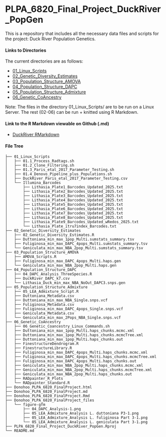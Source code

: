 # PLPA_6820_Final_Project_DuckRiver_PopGen

This is a repository that includes all the necessary data files and scripts for the project: Duck River Population Genetics.

#### Links to Directories
The current directories are as follows:

- [01_Linux_Scripts](https://github.com/sad0046/PLPA_6820_Final_Project_DuckRiver_PopGen/tree/main/01_Linux_Scripts)
- [02_Genetic_Diversity_Estimates](https://github.com/sad0046/PLPA_6820_Final_Project_DuckRiver_PopGen/tree/main/02_Genetic_Diversity_Estimates)
- [03_Population_Structure_AMOVA](https://github.com/sad0046/PLPA_6820_Final_Project_DuckRiver_PopGen/tree/main/03_Population_Structure_AMOVA)
- [04_Population_Structure_DAPC](https://github.com/sad0046/PLPA_6820_Final_Project_DuckRiver_PopGen/tree/main/04_Population_Structure_DAPC)
- [05_Population_Structure_Admixture](https://github.com/sad0046/PLPA_6820_Final_Project_DuckRiver_PopGen/tree/main/05_Population_Structure_Admixture)
- [06_Genetic_CoAncestry](https://github.com/sad0046/PLPA_6820_Final_Project_DuckRiver_PopGen/tree/main/06_Genetic_CoAncestry)

Note: The files in the directory 01_Linux_Scripts/ are to be run on a Linux Server. The rest (02-06) can be run + knitted using R Markdown.

#### Link to the R Markdown viewable on Github (.md)

- [DuckRiver RMarkdown](https://github.com/sad0046/PLPA_6820_Final_Project_DuckRiver_PopGen/blob/main/README.md)

#### File Tree

```
├── 01_Linux_Scripts
│   ├── 01.1_Process_Radtags.sh
│   ├── 01.2_Clone_Filtering.sh
│   ├── 01.3_Paris_etal_2017_Parameter_Testing.sh
│   ├── 01.4_Denovo_Pipeline_plus_Populations.sh
│   ├── DuckRiver_Paris_etal_2017_Parameter_Testing.csv
│   └── Illumina_Barcodes
│       ├── Lithasia_Plate1_Barcodes_Updated_2025.txt
│       ├── Lithasia_Plate2_Barcodes_Updated_2025.txt
│       ├── Lithasia_Plate3_Barcodes_Updated_2025.txt
│       ├── Lithasia_Plate4_Barcodes_Updated_2025.txt
│       ├── Lithasia_Plate5_Barcodes_Updated_2025.txt
│       ├── Lithasia_Plate6_Barcodes_Updated_2025.txt
│       ├── Lithasia_Plate7_Barcodes_Updated_2025.txt
│       ├── Lithasia_Plate8_Barcodes_Updated_2025.txt
│       ├── Lithasia_Plate9_Barcodes_Updated_wRedos_2025.txt
│       └── Lithasia_Plate_itru7index_Barcodes.txt
├── 02_Genetic_Diversity_Estimates
│   ├── 02_Genetic_Diversity_Estimates.R
│   ├── Duttoniana_min_max_1pop_Multi.sumstats_summary.tsv
│   ├── Fuliginosa_min_max_DAPC_4pops_Multi.sumstats_summary.tsv
│   └── Geniculata_min_max_NBA_2pop_Multi.sumstats_summary.tsv
├── 03_Population_Structure_AMOVA
│   ├── AMOVA_Scripts.R
│   ├── Fuliginosa_min_max_DAPC_4pops_Multi.haps.gen
│   └── Geniculata_min_max_NBA_2pop_Multi.haps.gen
├── 04_Population_Structure_DAPC
│   ├── 04_DAPC_Analysis_ThreeSpecies.R
│   ├── DuckRiver_DAPC_k7.csv
│   └── Lithasia_Duck_min_max_NBA_NoOut_DAPC3.snps.gen
├── 05_Population_Structure_Admixture
│   ├── 05_LEA_Admixture_Script.R
│   ├── Duttoniana_Metadata.csv
│   ├── Duttoniana_min_max_NBA_Single.snps.vcf
│   ├── Fuliginosa_Metadata.csv
│   ├── Fuliginosa_min_max_DAPC_4pops_Single.snps.vcf
│   ├── Geniculata_Metadata.csv
│   └── Geniculata_min_max_2Pops_NBA_Single.snps.vcf
├── 06_Genetic_CoAncestry
│   ├── 06_Genetic_Coancestry_Linux_Commands.sh
│   ├── Duttoniana_min_max_1pop_Multi.haps_chunks.mcmc.xml
│   ├── Duttoniana_min_max_1pop_Multi.haps_chunks.mcmcTree.xml
│   ├── Duttoniana_min_max_1pop_Multi.haps_chunks.out
│   ├── FinestructureDendrogram.R
│   ├── FinestructureLibrary.R
│   ├── Fuliginosa_min_max_DAPC_4pops_Multi.haps_chunks.mcmc.xml
│   ├── Fuliginosa_min_max_DAPC_4pops_Multi.haps_chunks.mcmcTree.xml
│   ├── Fuliginosa_min_max_DAPC_4pops_Multi.haps_chunks.out
│   ├── Geniculata_min_max_NBA_2pop_Multi.haps_chunks.mcmc.xml
│   ├── Geniculata_min_max_NBA_2pop_Multi.haps_chunks.mcmcTree.xml
│   ├── Geniculata_min_max_NBA_2pop_Multi.haps_chunks.out
│   ├── RADpainter_R_Plots
│   └── RADpainter_Standard.R
├── Donohoo_PLPA_6820_FinalProject.html
├── Donohoo_PLPA_6820_FinalProject.md
├── Donohoo_PLPA_6820_FinalProject.Rmd
├── Donohoo_PLPA_6820_FinalProject_files
│   └── figure-gfm
│       ├── 04_DAPC_Analysis-1.png
│       ├── 05_LEA_Admixture_Analysis L. duttoniana P3-1.png
│       ├── 05_LEA_Admixture_Analysis L. fuliginosa Part 3-1.png
│       └── 05_LEA_Admixture_Analysis L. geniculata Part 3-1.png
├── PLPA_6820_Final_Project_DuckRiver_PopGen.Rproj
└── README.md
```
